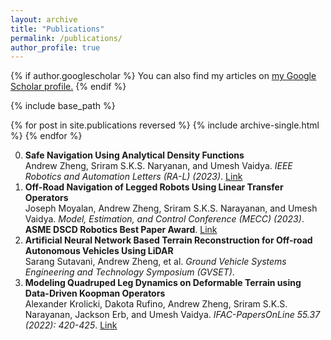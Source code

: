 ```yaml
---
layout: archive
title: "Publications"
permalink: /publications/
author_profile: true
---
```


{% if author.googlescholar %}
  You can also find my articles on <u><a href="{{author.googlescholar}}">my Google Scholar profile</a>.</u>
{% endif %}

{% include base_path %}

{% for post in site.publications reversed %}
  {% include archive-single.html %}
{% endfor %}

<!--## Publications -->
0. **Safe Navigation Using Analytical Density Functions** \
   Andrew Zheng, Sriram S.K.S. Naryanan, and Umesh Vaidya. _IEEE Robotics and Automation Letters (RA-L) (2023)_. [Link](https://ieeexplore.ieee.org/abstract/document/10238751)
0. **Off-Road Navigation of Legged Robots Using Linear Transfer Operators**\
   Joseph Moyalan, Andrew Zheng, Sriram S.K.S. Narayanan, and Umesh Vaidya. _Model, Estimation, and Control Conference (MECC) (2023)_. **ASME DSCD Robotics Best Paper Award**. [Link](https://doi.org/10.1016/j.ifacol.2023.12.092)
0. **Artificial Neural Network Based Terrain Reconstruction for Off-road Autonomous Vehicles Using LiDAR** \
   Sarang Sutavani, Andrew Zheng, et al. _Ground Vehicle Systems Engineering and Technology Symposium (GVSET)_.
0. **Modeling Quadruped Leg Dynamics on Deformable Terrain using Data-Driven Koopman Operators**\
   Alexander Krolicki, Dakota Rufino, Andrew Zheng, Sriram S.K.S. Narayanan, Jackson Erb, and Umesh Vaidya. _IFAC-PapersOnLine 55.37 (2022): 420-425_. [Link](https://www.sciencedirect.com/science/article/pii/S2405896322028622)

